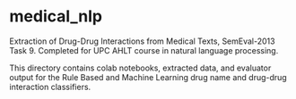# medical_nlp
Extraction of Drug-Drug Interactions from Medical Texts, SemEval-2013 Task 9. 
Completed for UPC AHLT course in natural language processing.

This directory contains colab notebooks, extracted data, and evaluator output for
the Rule Based and Machine Learning drug name and drug-drug interaction classifiers. 
